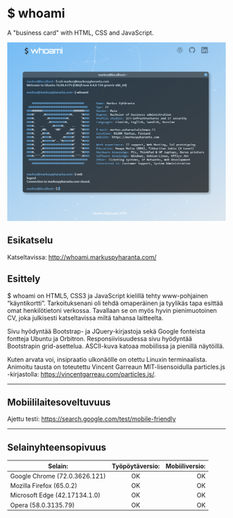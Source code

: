 # $ whoami
A "business card" with HTML, CSS and JavaScript.

![alt text](https://github.com/PyhaMarkus/whoami/blob/master/img/whoami.PNG "$ whoami")

## Esikatselu

Katseltavissa: http://whoami.markuspyharanta.com/

## Esittely
$ whoami on HTML5, CSS3 ja JavaScript kielillä tehty www-pohjainen “käyntikortti”. Tarkoituksenani oli tehdä omaperäinen ja tyylikäs tapa esittää omat henkilötietoni verkossa. Tavallaan se on myös hyvin pienimuotoinen CV, joka julkisesti katseltavissa miltä tahansa laitteelta.

Sivu hyödyntää Bootstrap- ja JQuery-kirjastoja sekä Google fonteista fontteja Ubuntu ja Orbitron. Responsiivisuudessa sivu hyödyntää Bootstrapin grid-asettelua. ASCII-kuva katoaa mobiilissa ja pienillä näytöillä.

Kuten arvata voi, insipraatio ulkonäölle on otettu Linuxin terminaalista. Animoitu tausta on toteutettu Vincent Garreaun MIT-lisensoidulla particles.js -kirjastolla: https://vincentgarreau.com/particles.js/.

---

## Mobiililaitesoveltuvuus

Ajettu testi: https://search.google.com/test/mobile-friendly

---

## Selainyhteensopivuus

|Selain: |Työpöytäversio:|Mobiiliversio: |
| ------------- |:-------------:| -----:|
| Google Chrome (72.0.3626.121) | OK | OK |
| Mozilla Firefox (65.0.2)      | OK | OK |
| Microsoft Edge (42.17134.1.0) | OK | OK |
| Opera (58.0.3135.79)          | OK | OK |
